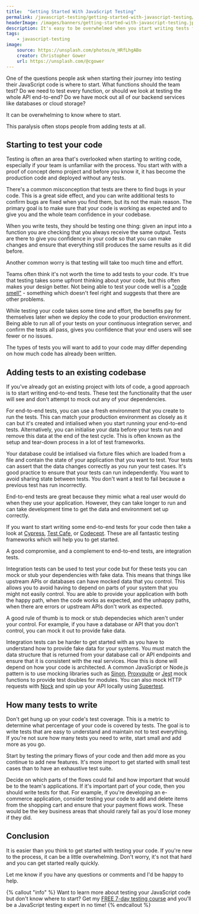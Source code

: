```yaml
---
title:  "Getting Started With JavaScript Testing"
permalink: /javascript-testing/getting-started-with-javascript-testing/
headerImage: /images/banners/getting-started-with-javascript-testing.jpg
description: It's easy to be overwhelmed when you start writing tests for your JavaScript code. You want to test everything but don't know where to start. Here are some ideas for what to focus on first.
tags:
    - javascript-testing
image:
    source: https://unsplash.com/photos/m_HRfLhgABo
    creator: Christopher Gower
    url: https://unsplash.com/@cgower
---
```


One of the questions people ask when starting their journey into testing their JavaScript code is where to start. What functions should the team test? Do we need to test every function, or should we look at testing the whole API end-to-end? Do we have mock out all of our backend services like databases or cloud storage? 

It can be overwhelming to know where to start.

This paralysis often stops people from adding tests at all.

## Starting to test your code

Testing is often an area that's overlooked when starting to writing code, especially if your team is unfamiliar with the process. You start with with a proof of concept demo project and before you know it, it has become the production code and deployed without any tests.

There's a common misconception that tests are there to find bugs in your code. This is a great side effect, and you can write additional tests to confirm bugs are fixed when you find them, but its not the main reason. The primary goal is to make sure that your code is working as expected and to give you and the whole team confidence in your codebase.

When you write tests, they should be testing one thing: given an input into a function you are checking that you always receive the same output. Tests are there to give you confidence in your code so that you can make changes and ensure that everything still produces the same results as it did before.

Another common worry is that testing will take too much time and effort.

Teams often think it's not worth the time to add tests to your code. It's true that testing takes some upfront thinking about your code, but this often makes your design better. Not being able to test your code well is a ["code smell"](https://en.wikipedia.org/wiki/Code_smell) - something which doesn't feel right and suggests that there are other problems.

While testing your code takes some time and effort, the benefits pay for themselves later when we deploy the code to your production environment. Being able to run all of your tests on your continuous integration server, and confirm the tests all pass, gives you confidence that your end users will see fewer or no issues.

The types of tests you will want to add to your code may differ depending on how much code has already been written.

## Adding tests to an existing codebase

If you've already got an existing project with lots of code, a good approach is to start writing end-to-end tests. These test the functionality that the user will see and don't attempt to mock out any of your dependencies.

For end-to-end tests, you can use a fresh environment that you create to run the tests. This can match your production environment as closely as it can but it's created and intialised when you start running your end-to-end tests. Alternatively, you can initialise your data before your tests run and remove this data at the end of the test cycle. This is often known as the setup and tear-down process in a lot of test frameworks.

Your database could be intialised via fixture files which are loaded from a file and contain the state of your application that you want to test. Your tests can assert that the data changes correctly as you run your test cases. It's good practice to ensure that your tests can run independently. You want to avoid sharing state between tests. You don't want a test to fail because a previous test has run incorrectly.

End-to-end tests are great because they mimic what a real user would do when they use your application. However, they can take longer to run and can take development time to get the data and environment set up correctly.

If you want to start writing some end-to-end tests for your code then take a look at [Cypress](https://www.cypress.io/), [Test Cafe](https://testcafe.io/), or [Codecept](https://codecept.io/). These are all fantastic testing frameworks which will help you to get started.

A good compromise, and a complement to end-to-end tests, are integration tests.

Integration tests can be used to test your code but for these tests you can mock or stub your dependencies with fake data. This means that things like upstream APIs or databases can have mocked data that you control. This allows you to avoid having to depend on parts of your system that you might not easily control. You are able to provide your application with both the happy path, when the code works as expected, and the unhappy paths, when there are errors or upstream APIs don't work as expected.

A good rule of thumb is to mock or stub dependecies which aren't under your control. For example, if you have a database or API that you don't control, you can mock it out to provide fake data.

Integration tests can be harder to get started with as you have to understand how to provide fake data for your systems. You must match the data structure that is returned from your database call or API endpoints and ensure that it is consistent with the real services. How this is done will depend on how your code is architected. A common JavaScript or Node.js pattern is to use mocking libraries such as [Sinon](https://sinonjs.org/), [Proxyquite](https://github.com/thlorenz/proxyquire) or [Jest](https://jestjs.io/) mock functions to provide test doubles for modules. You can also mock HTTP requests with [Nock](https://github.com/nock/nock) and spin up your API locally using [Supertest](https://github.com/visionmedia/supertest).

## How many tests to write

Don't get hung up on your code's test coverage. This is a metric to determine what percentage of your code is covered by tests. The goal is to write tests that are easy to understand and maintain not to test everything. If you're not sure how many tests you need to write, start small and add more as you go.

Start by testing the primary flows of your code and then add more as you continue to add new features. It's more import to get started with small test cases than to have an exhaustive test suite.

Decide on which parts of the flows could fail and how important that would be to the team's applications. If it's important part of your code, then you should write tests for that. For example, if you're developing an e-commerce application, consider testing your code to add and delete items from the shopping cart and ensure that your payment flows work. These would be the key business areas that should rarely fail as you'd lose money if they did.

## Conclusion

It is easier than you think to get started with testing your code. If you're new to the process, it can be a little overwhelming. Don't worry, it's not that hard and you can get started really quickly.

Let me know if you have any questions or comments and I'd be happy to help.

{% callout "info" %}
Want to learn more about testing your JavaScript code but don't know where to start? Get my [FREE 7-day testing course](/javascript-testing-beginners-course/?signup=testing-page) and you'll be a JavaScript testing expert in no time!
{% endcallout %}